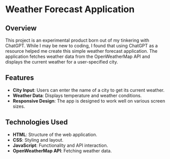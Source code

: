 # Weather Forecast Application

## Overview

This project is an experimental product born out of my tinkering with ChatGPT. While I may be new to coding, I found that using ChatGPT as a resource helped me create this simple weather forecast application. The application fetches weather data from the OpenWeatherMap API and displays the current weather for a user-specified city.

## Features

- **City Input**: Users can enter the name of a city to get its current weather.
- **Weather Data**: Displays temperature and weather conditions.
- **Responsive Design**: The app is designed to work well on various screen sizes.

## Technologies Used

- **HTML**: Structure of the web application.
- **CSS**: Styling and layout.
- **JavaScript**: Functionality and API interaction.
- **OpenWeatherMap API**: Fetching weather data.
